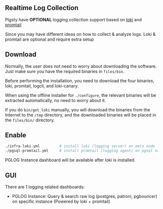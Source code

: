## Realtime Log Collection

Pigsty have **OPTIONAL** logging collection support based on [loki](https://grafana.com/oss/loki/) and [promtail](https://grafana.com/docs/loki/latest/clients/promtail/)

Since you may have different ideas on how to collect & analyze logs. Loki & promtail are optional and require extra setup


## Download

Normally, the user does not need to worry about downloading the software. Just make sure you have the required binaries in `files/bin`.

Before performing the installation, you need to download the four binaries, loki, promtail, logcli, and loki-canary.

When using the offline installer for `./configure`, the relevant binaries will be extracted automatically, no need to worry about it.

If you do `bin/get_loki` manually, you will download the binaries from the Internet to the `/tmp` directory, and the downloaded binaries will be placed in the `files/bin/` directory.


## Enable

```bash
./infra-loki.yml         # install loki (logging server) on meta node
./pgsql-promtail.yml     # install promtail (logging agent) on pgsql node
```

PGLOG Instance dashboard will be available after loki is installed


## GUI

There are 1 logging related dashboards:

* PGLOG Instance: Query & search raw log (postgres, patroni, pgbouncer) on specific instance (Powered by loki + promtail)
